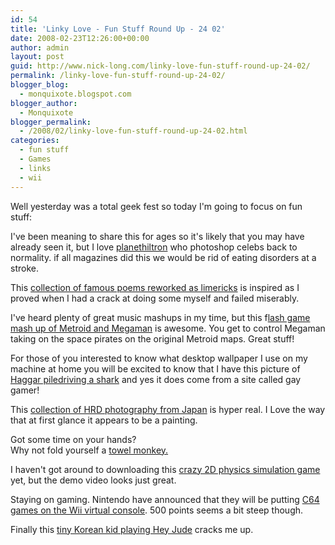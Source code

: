 ```yaml
---
id: 54
title: 'Linky Love - Fun Stuff Round Up - 24 02'
date: 2008-02-23T12:26:00+00:00
author: admin
layout: post
guid: http://www.nick-long.com/linky-love-fun-stuff-round-up-24-02/
permalink: /linky-love-fun-stuff-round-up-24-02/
blogger_blog:
  - monquixote.blogspot.com
blogger_author:
  - Monquixote
blogger_permalink:
  - /2008/02/linky-love-fun-stuff-round-up-24-02.html
categories:
  - fun stuff
  - Games
  - links
  - wii
---
```

Well yesterday was a total geek fest so today I'm going to focus on fun stuff:

I've been meaning to share this for ages so it's likely that you may have already seen it, but I love [planethiltron](http://planethiltron.com/) who photoshop celebs back to normality. if all magazines did this we would be rid of eating disorders at a stroke.

This [collection of famous poems reworked as limericks](http://badgods.com/limerickpoems.html) is inspired as I proved when I had a crack at doing some myself and failed miserably.

I've heard plenty of great music mashups in my time, but this f[lash game mash up of Metroid and Megaman](http://sess.net/flash_games.php?proj_id=1296&action=play) is awesome. You get to control Megaman taking on the space pirates on the original Metroid maps. Great stuff!

For those of you interested to know what desktop wallpaper I use on my machine at home you will be excited to know that I have this picture of [Haggar piledriving a shark](http://www.nintendowiifanboy.com/2007/10/18/oh-my-shark/) and yes it does come from a site called gay gamer!

This [collection of HRD photography from Japan](http://www.boingboing.net/2008/01/18/beautiful-high-dynam.html) is hyper real. I Love the way that at first glance it appears to be a painting.

Got some time on your hands?  
Why not fold yourself a [towel monkey.](http://lifehacker.com/354549/how-to-fold-a-towel-monkey)

I haven't got around to downloading this [crazy 2D physics simulation game](http://www.boingboing.net/2008/02/20/phun-a-simulated-phy.html)   
yet, but the demo video looks just great.

Staying on gaming. Nintendo have announced that they will be putting [C64 games on the Wii virtual console](http://www.nintendowiifanboy.com/2008/02/21/commodore-64-games-coming-to-european-vc-later-this-year/). 500 points seems a bit steep though.

Finally this [tiny Korean kid playing Hey Jude](http://www.boingboing.net/2008/02/22/adorable-moppet-sing.html) cracks me up.